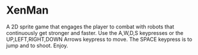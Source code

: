 # XenMan
A 2D sprite game that engages the player to combat with robots that continuously get stronger and faster.
Use the A,W,D,S keypresses or the UP,LEFT,RIGHT,DOWN Arrows keypress to move. The SPACE keypress is to jump and  to shoot. Enjoy.

